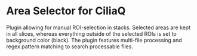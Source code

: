 # Area Selector for CiliaQ

Plugin allowing for manual ROI-selection in stacks. Selected areas are kept in all slices, whereas everything outside of the selected ROIs is set to background color (black).
The plugin features multi-file processing and regex pattern matching to search processable files.

